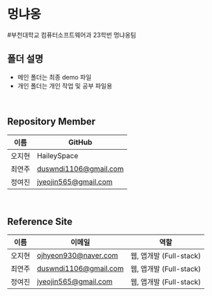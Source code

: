 # 멍냐옹
#부천대학교 컴퓨터소프트웨어과 23학번 멍냐옹팀


폴더 설명
---
- 메인 폴더는 최종 demo 파일
- 개인 폴더는 개인 작업 및 공부 파일용

<br/>

Repository Member
---
이름 | GitHub
-- | --
오지현 | HaileySpace
최연주 | duswndi1106@gmail.com
정여진 | jyeojin565@gmail.com

<br/>

Reference Site
---
이름 | 이메일 | 역할
-- | -- | --
오지현 | ojhyeon930@naver.com | 웹, 앱개발 (Full-stack)
최연주 | duswndi1106@gmail.com | 웹, 앱개발 (Full-stack)
정여진 | jyeojin565@gmail.com | 웹, 앱개발 (Full-stack)
